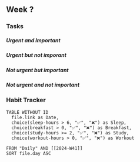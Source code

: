 Week ?
---
### Tasks

##### Urgent and Important

##### Urgent but not imporant

##### Not urgent but important

##### Not urgent and not important

### Habit Tracker

```dataview
TABLE WITHOUT ID
  file.link as Date,
  choice(sleep-hours > 6, "✅", "❌") as Sleep,
  choice(breakfast > 0, "✅", "❌") as Breakfast,
  choice(study-hours >= 2, "✅", "❌") as Study,
  choice(workout-hours > 0, "✅", "❌") as Workout
  
FROM "Daily" AND [[2024-W41]]
SORT file.day ASC
```



